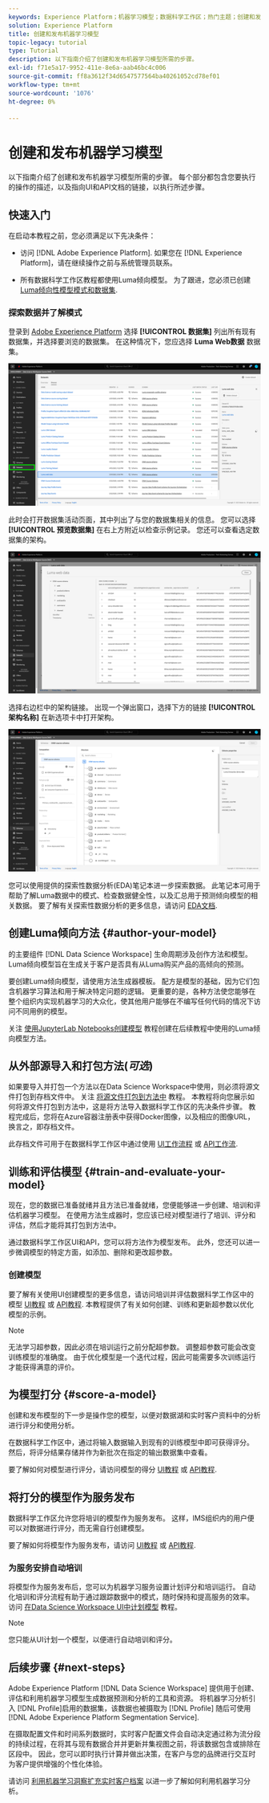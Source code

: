 ```yaml
---
keywords: Experience Platform；机器学习模型；数据科学工作区；热门主题；创建和发布模型
solution: Experience Platform
title: 创建和发布机器学习模型
topic-legacy: tutorial
type: Tutorial
description: 以下指南介绍了创建和发布机器学习模型所需的步骤。
exl-id: f71e5a17-9952-411e-8e6a-aab46bc4c006
source-git-commit: ff8a3612f34d6547577564ba40261052cd78ef01
workflow-type: tm+mt
source-wordcount: '1076'
ht-degree: 0%

---
```



# 创建和发布机器学习模型

以下指南介绍了创建和发布机器学习模型所需的步骤。 每个部分都包含您要执行的操作的描述，以及指向UI和API文档的链接，以执行所述步骤。

## 快速入门

在启动本教程之前，您必须满足以下先决条件：

- 访问 [!DNL Adobe Experience Platform]. 如果您在 [!DNL Experience Platform]，请在继续操作之前与系统管理员联系。

- 所有数据科学工作区教程都使用Luma倾向模型。 为了跟进，您必须已创建 [Luma倾向性模型模式和数据集](./create-luma-data.md).

### 探索数据并了解模式

登录到 [Adobe Experience Platform](https://platform.adobe.com/) 选择 **[!UICONTROL 数据集]** 列出所有现有数据集，并选择要浏览的数据集。 在这种情况下，您应选择 **Luma Web数据** 数据集。

![选择Luma Web数据集](../images/models-recipes/model-walkthrough/luma-dataset.png)

此时会打开数据集活动页面，其中列出了与您的数据集相关的信息。 您可以选择 **[!UICONTROL 预览数据集]** 在右上方附近以检查示例记录。 您还可以查看选定数据集的架构。

![预览Luma Web数据](../images/models-recipes/model-walkthrough/preview-dataset.png)

选择右边栏中的架构链接。 出现一个弹出窗口，选择下方的链接 **[!UICONTROL 架构名称]** 在新选项卡中打开架构。

![预览luma web数据模式](../images/models-recipes/model-walkthrough/preview-schema.png)

您可以使用提供的探索性数据分析(EDA)笔记本进一步探索数据。 此笔记本可用于帮助了解Luma数据中的模式、检查数据健全性，以及汇总用于预测倾向模型的相关数据。 要了解有关探索性数据分析的更多信息，请访问 [EDA文档](../jupyterlab/eda-notebook.md).

## 创建Luma倾向方法 {#author-your-model}

的主要组件 [!DNL Data Science Workspace] 生命周期涉及创作方法和模型。 Luma倾向模型旨在生成关于客户是否具有从Luma购买产品的高倾向的预测。

要创建Luma倾向模型，请使用方法生成器模板。 配方是模型的基础，因为它们包含机器学习算法和用于解决特定问题的逻辑。 更重要的是，各种方法使您能够在整个组织内实现机器学习的大众化，使其他用户能够在不编写任何代码的情况下访问不同用例的模型。

关注 [使用JupyterLab Notebooks创建模型](../jupyterlab/create-a-model.md) 教程创建在后续教程中使用的Luma倾向模型方法。

## 从外部源导入和打包方法(*可选*)

如果要导入并打包一个方法以在Data Science Workspace中使用，则必须将源文件打包到存档文件中。 关注 [将源文件打包到方法中](./package-source-files-recipe.md) 教程。 本教程将向您展示如何将源文件打包到方法中，这是将方法导入数据科学工作区的先决条件步骤。 教程完成后，您将在Azure容器注册表中获得Docker图像，以及相应的图像URL，换言之，即存档文件。

此存档文件可用于在数据科学工作区中通过使用 [UI工作流程](./import-packaged-recipe-ui.md) 或 [API工作流](./import-packaged-recipe-api.md).

## 训练和评估模型 {#train-and-evaluate-your-model}

现在，您的数据已准备就绪并且方法已准备就绪，您便能够进一步创建、培训和评估机器学习模型。 在使用方法生成器时，您应该已经对模型进行了培训、评分和评估，然后才能将其打包到方法中。

通过数据科学工作区UI和API，您可以将方法作为模型发布。 此外，您还可以进一步微调模型的特定方面，如添加、删除和更改超参数。

### 创建模型

要了解有关使用UI创建模型的更多信息，请访问培训并评估数据科学工作区中的模型 [UI教程](./train-evaluate-model-ui.md) 或 [API教程](./train-evaluate-model-api.md). 本教程提供了有关如何创建、训练和更新超参数以优化模型的示例。

>[!NOTE]
>
> 无法学习超参数，因此必须在培训运行之前分配超参数。 调整超参数可能会改变训练模型的准确度。 由于优化模型是一个迭代过程，因此可能需要多次训练运行才能获得满意的评价。

## 为模型打分 {#score-a-model}

创建和发布模型的下一步是操作您的模型，以便对数据湖和实时客户资料中的分析进行评分和使用分析。

在数据科学工作区中，通过将输入数据输入到现有的训练模型中即可获得评分。 然后，将评分结果存储并作为新批次在指定的输出数据集中查看。

要了解如何对模型进行评分，请访问模型的得分 [UI教程](./score-model-ui.md) 或 [API教程](./score-model-api.md).

## 将打分的模型作为服务发布

数据科学工作区允许您将培训的模型作为服务发布。 这样，IMS组织内的用户便可以对数据进行评分，而无需自行创建模型。

要了解如何将模型作为服务发布，请访问 [UI教程](./publish-model-service-ui.md) 或 [API教程](./publish-model-service-api.md).

### 为服务安排自动培训

将模型作为服务发布后，您可以为机器学习服务设置计划评分和培训运行。 自动化培训和评分流程有助于通过跟踪数据中的模式，随时保持和提高服务的效率。 访问 [在Data Science Workspace UI中计划模型](./schedule-models-ui.md) 教程。

>[!NOTE]
>
> 您只能从UI计划一个模型，以便进行自动培训和评分。

## 后续步骤 {#next-steps}

Adobe Experience Platform [!DNL Data Science Workspace] 提供用于创建、评估和利用机器学习模型生成数据预测和分析的工具和资源。 将机器学习分析引入 [!DNL Profile]启用的数据集，该数据也被摄取为 [!DNL Profile] 随后可使用 [!DNL Adobe Experience Platform Segmentation Service].

在摄取配置文件和时间系列数据时，实时客户配置文件会自动决定通过称为流分段的持续过程，在将其与现有数据合并并更新并集视图之前，将该数据包含或排除在区段中。 因此，您可以即时执行计算并做出决策，在客户与您的品牌进行交互时为客户提供增强的个性化体验。

请访问 [利用机器学习洞察扩充实时客户档案](./enrich-profile.md) 以进一步了解如何利用机器学习分析。
